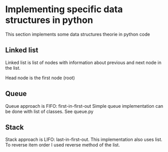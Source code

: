 # Implementing specific data structures in python

This section implements some data structures theorie in python code

## Linked list

Linked list is list of nodes with information about previous and next node in the list.

Head node is the first node (root)

## Queue

Queue approach is FIFO: first-in-first-out
Simple queue implementation can be done with list of classes. See queue.py

## Stack

Stack approach is LIFO: last-in-first-out. This implementation also uses list. To reverse item order I used reverse method of the list.
